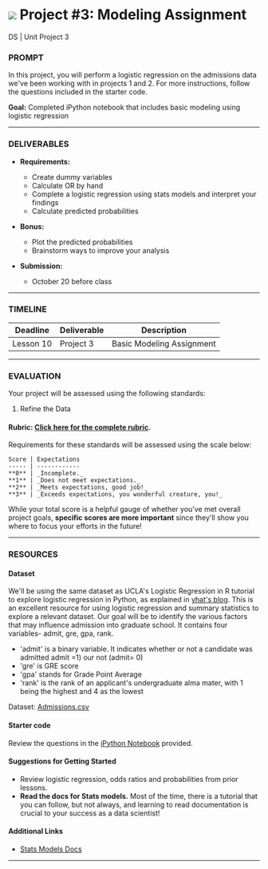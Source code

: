 # ![](https://ga-dash.s3.amazonaws.com/production/assets/logo-9f88ae6c9c3871690e33280fcf557f33.png) Project #3: Modeling Assignment
DS | Unit Project 3

### PROMPT

In this project, you will perform a logistic regression on the admissions data we've been working with in projects 1 and 2. For more instructions, follow the questions included in the starter code.

**Goal:** Completed iPython notebook that includes basic modeling using logistic regression

---

### DELIVERABLES

- **Requirements:**
    - Create dummy variables
    - Calculate OR by hand
    - Complete a logistic regression using stats models and interpret your findings
    - Calculate predicted probabilities

- **Bonus:**
    - Plot the predicted probabilities
    - Brainstorm ways to improve your analysis

- **Submission:**
    - October 20 before class

---

### TIMELINE

| Deadline | Deliverable| Description |
|:-:|---|---|
| Lesson 10 | Project 3  | Basic Modeling Assignment  |

---

### EVALUATION

Your project will be assessed using the following standards:

1. Refine the Data

#### Rubric: [Click here for the complete rubric](./project3-rubric.md).

Requirements for these standards will be assessed using the scale below:

    Score | Expectations
    ----- | ------------
    **0** | _Incomplete._
    **1** | _Does not meet expectations._
    **2** | _Meets expectations, good job!_
    **3** | _Exceeds expectations, you wonderful creature, you!_

While your total score is a helpful gauge of whether you've met overall project goals, __specific scores are more important__ since they'll show you where to focus your efforts in the future!

---

### RESOURCES

#### Dataset  
We'll be using the same dataset as UCLA's Logistic Regression in R tutorial to explore logistic regression in Python, as explained in [yhat's blog](http://blog.yhat.com/posts/logistic-regression-and-python.html). This is an excellent resource for using logistic regression and summary statistics to explore a relevant dataset. Our goal will be to identify the various factors that may influence admission into graduate school. It contains four variables- admit, gre, gpa, rank.

- 'admit' is a binary variable. It indicates whether or not a candidate was admitted admit =1) our not (admit= 0)
- 'gre' is GRE score
- 'gpa' stands for Grade Point Average
- 'rank' is the rank of an applicant's undergraduate alma mater, with 1 being the highest and 4 as the lowest

Dataset: [Admissions.csv](./assets/admissions.csv)

#### Starter code
Review the questions in the [iPython Notebook](./starter-code/project3-starter.ipynb) provided.

#### Suggestions for Getting Started
- Review logistic regression, odds ratios and probabilities from prior lessons.
- **Read the docs for Stats models.** Most of the time, there is a tutorial that you can follow, but not always, and learning to read documentation is crucial to your success as a data scientist!

#### Additional Links
- [Stats Models Docs](http://statsmodels.sourceforge.net/)

---
